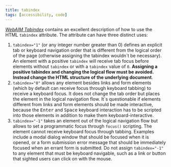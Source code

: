 ```yaml
---
title: tabindex
tags: [accessibility, code]
---
```

[<cite>WebAIM Tabindex</cite>](https://webaim.org/techniques/keyboard/tabindex) contains an excellent description of how to use the HTML `tabindex` attribute. The attribute can have three distinct uses:

1. `tabindex="1"` (or any integer number greater than 0) defines an explicit tab or keyboard navigation order that is different from the logical order of the page (otherwise assigning the tabindex wouldn´t be necessary). An element with a positive `tabindex` will receive tab focus before elements without `tabindex` or with a `tabindex` value of `0`. **Assigning a positive tabindex and changing the logical flow must be avoided. Instead change the HTML structure of the underlying document**.
2. `tabindex="0"` allows any element besides links and form elements (which by default can receive focus through keyboard tabbing) to receive a keyboard focus. It does not change the tab order but places the element in the logical navigation flow. It´s questionable if elements different from links and form elements should be made interactive, because the <kbd>Enter</kbd> and <kbd>Space</kbd> keyboard interaction has to be scripted into those elements in addition to make them keyboard-interactive. 
3. `tabindex="-1"` takes an element out of the logical navigation flow but allows to set a programmatic focus through `focus()` scripting. The element cannot receive keyboard focus through tabbing. Examples include a modal dialog window that should be focused when it is opened, or a form submission error message that should be immediately focused when an errant form is submitted. Do not assign `tabindex="-1"` to any element that must be keyboard navigable, such as a link or button that sighted users can click on with the mouse.